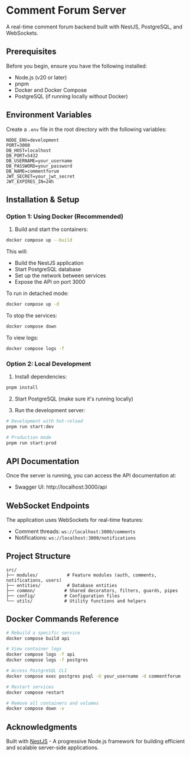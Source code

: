 # Comment Forum Server

A real-time comment forum backend built with NestJS, PostgreSQL, and WebSockets.

## Prerequisites

Before you begin, ensure you have the following installed:
- Node.js (v20 or later)
- pnpm
- Docker and Docker Compose
- PostgreSQL (if running locally without Docker)

## Environment Variables

Create a `.env` file in the root directory with the following variables:

```env
NODE_ENV=development
PORT=3000
DB_HOST=localhost
DB_PORT=5432
DB_USERNAME=your_username
DB_PASSWORD=your_password
DB_NAME=commentforum
JWT_SECRET=your_jwt_secret
JWT_EXPIRES_IN=24h
```

## Installation & Setup

### Option 1: Using Docker (Recommended)

1. Build and start the containers:
```bash
docker compose up --build
```

This will:
- Build the NestJS application
- Start PostgreSQL database
- Set up the network between services
- Expose the API on port 3000

To run in detached mode:
```bash
docker compose up -d
```

To stop the services:
```bash
docker compose down
```

To view logs:
```bash
docker compose logs -f
```

### Option 2: Local Development

1. Install dependencies:
```bash
pnpm install
```

2. Start PostgreSQL (make sure it's running locally)

3. Run the development server:
```bash
# Development with hot-reload
pnpm run start:dev

# Production mode
pnpm run start:prod
```



## API Documentation

Once the server is running, you can access the API documentation at:
- Swagger UI: http://localhost:3000/api


## WebSocket Endpoints

The application uses WebSockets for real-time features:
- Comment threads: `ws://localhost:3000/comments`
- Notifications: `ws://localhost:3000/notifications`

## Project Structure

```
src/
├── modules/           # Feature modules (auth, comments, notifications, users)
├── entities/          # Database entities
├── common/           # Shared decorators, filters, guards, pipes
├── config/           # Configuration files
└── utils/            # Utility functions and helpers
```

## Docker Commands Reference

```bash
# Rebuild a specific service
docker compose build api

# View container logs
docker compose logs -f api
docker compose logs -f postgres

# Access PostgreSQL CLI
docker compose exec postgres psql -U your_username -d commentforum

# Restart services
docker compose restart

# Remove all containers and volumes
docker compose down -v
```


## Acknowledgments

Built with [NestJS](https://nestjs.com/) - A progressive Node.js framework for building efficient and scalable server-side applications.
